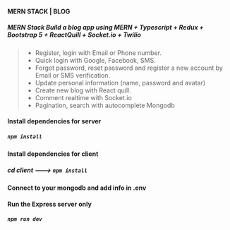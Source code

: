 #### MERN STACK | BLOG
##### MERN Stack Build  a blog app using MERN  + Typescript + Redux  + Bootstrap 5 + ReactQuill + Socket.io + Twilio
> + Register, login with Email or Phone number.
> + Quick login with Google, Facebook, SMS.
> + Forgot password, reset password and register a new account by Email or SMS verification.
> + Update personal information (name, password and avatar)
> + Create new blog with React quill.
> + Comment realtime with Socket.io
> + Pagination, search with autocomplete Mongodb 
 
 
#### Install dependencies for server 
##### `npm install`

#### Install dependencies for client
##### cd client ---> `npm install`

#### Connect to your mongodb and add info in .env

#### Run the Express server only
##### `npm run dev`
